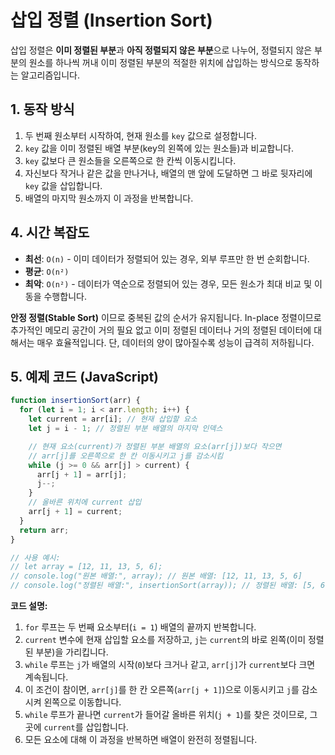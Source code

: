 # 삽입 정렬 (Insertion Sort)

삽입 정렬은 **이미 정렬된 부분**과 **아직 정렬되지 않은 부분**으로 나누어, 정렬되지 않은 부분의 원소를 하나씩 꺼내 이미 정렬된 부분의 적절한 위치에 삽입하는 방식으로 동작하는 알고리즘입니다.

## 1. 동작 방식

1. 두 번째 원소부터 시작하여, 현재 원소를 `key` 값으로 설정합니다.
2. `key` 값을 이미 정렬된 배열 부분(key의 왼쪽에 있는 원소들)과 비교합니다.
3. `key` 값보다 큰 원소들을 오른쪽으로 한 칸씩 이동시킵니다.
4. 자신보다 작거나 같은 값을 만나거나, 배열의 맨 앞에 도달하면 그 바로 뒷자리에 `key` 값을 삽입합니다.
5. 배열의 마지막 원소까지 이 과정을 반복합니다.

## 4. 시간 복잡도

- **최선**: `O(n)` - 이미 데이터가 정렬되어 있는 경우, 외부 루프만 한 번 순회합니다.
- **평균**: `O(n²)`
- **최악**: `O(n²)` - 데이터가 역순으로 정렬되어 있는 경우, 모든 원소가 최대 비교 및 이동을 수행합니다.

**안정 정렬(Stable Sort)** 이므로 중복된 값의 순서가 유지됩니다. In-place 정렬이므로 추가적인 메모리 공간이 거의 필요 없고 이미 정렬된 데이터나 거의 정렬된 데이터에 대해서는 매우 효율적입니다. 단, 데이터의 양이 많아질수록 성능이 급격히 저하됩니다.

## 5. 예제 코드 (JavaScript)

```javascript
function insertionSort(arr) {
  for (let i = 1; i < arr.length; i++) {
    let current = arr[i]; // 현재 삽입할 요소
    let j = i - 1; // 정렬된 부분 배열의 마지막 인덱스

    // 현재 요소(current)가 정렬된 부분 배열의 요소(arr[j])보다 작으면
    // arr[j]를 오른쪽으로 한 칸 이동시키고 j를 감소시킴
    while (j >= 0 && arr[j] > current) {
      arr[j + 1] = arr[j];
      j--;
    }
    // 올바른 위치에 current 삽입
    arr[j + 1] = current;
  }
  return arr;
}

// 사용 예시:
// let array = [12, 11, 13, 5, 6];
// console.log("원본 배열:", array); // 원본 배열: [12, 11, 13, 5, 6]
// console.log("정렬된 배열:", insertionSort(array)); // 정렬된 배열: [5, 6, 11, 12, 13]
```

**코드 설명:**

1.  `for` 루프는 두 번째 요소부터(`i = 1`) 배열의 끝까지 반복합니다.
2.  `current` 변수에 현재 삽입할 요소를 저장하고, `j`는 `current`의 바로 왼쪽(이미 정렬된 부분)을 가리킵니다.
3.  `while` 루프는 `j`가 배열의 시작(`0`)보다 크거나 같고, `arr[j]`가 `current`보다 크면 계속됩니다.
4.  이 조건이 참이면, `arr[j]`를 한 칸 오른쪽(`arr[j + 1]`)으로 이동시키고 `j`를 감소시켜 왼쪽으로 이동합니다.
5.  `while` 루프가 끝나면 `current`가 들어갈 올바른 위치(`j + 1`)를 찾은 것이므로, 그곳에 `current`를 삽입합니다.
6.  모든 요소에 대해 이 과정을 반복하면 배열이 완전히 정렬됩니다.
